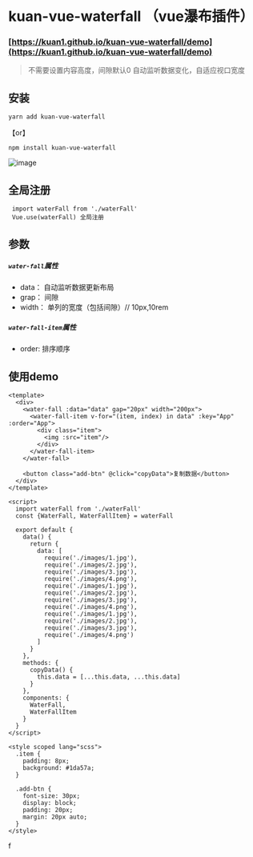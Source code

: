 # kuan-vue-waterfall （vue瀑布插件）

### [https://kuan1.github.io/kuan-vue-waterfall/demo](https://kuan1.github.io/kuan-vue-waterfall/demo)
>  不需要设置内容高度，间隙默认0
>  自动监听数据变化，自适应视口宽度

## 安装
```
yarn add kuan-vue-waterfall
```
【or】
```
npm install kuan-vue-waterfall
```

![image](http://pic.luzhongkuan.cn/1531993468976.jpg)

## 全局注册
```
 import waterFall from './waterFall'
 Vue.use(waterFall) 全局注册
```

## 参数
##### `water-fall`属性
- data： 自动监听数据更新布局
- grap： 间隙
- width： 单列的宽度（包括间隙）// 10px,10rem
##### `water-fall-item`属性
- order: 排序顺序

## 使用demo
```
<template>
  <div>
    <water-fall :data="data" gap="20px" width="200px">
      <water-fall-item v-for="(item, index) in data" :key="App" :order="App">
        <div class="item">
          <img :src="item"/>
        </div>
      </water-fall-item>
    </water-fall>

    <button class="add-btn" @click="copyData">复制数据</button>
  </div>
</template>

<script>
  import waterFall from './waterFall'
  const {WaterFall, WaterFallItem} = waterFall

  export default {
    data() {
      return {
        data: [
          require('./images/1.jpg'),
          require('./images/2.jpg'),
          require('./images/3.jpg'),
          require('./images/4.png'),
          require('./images/1.jpg'),
          require('./images/2.jpg'),
          require('./images/3.jpg'),
          require('./images/4.png'),
          require('./images/1.jpg'),
          require('./images/2.jpg'),
          require('./images/3.jpg'),
          require('./images/4.png')
        ]
      }
    },
    methods: {
      copyData() {
        this.data = [...this.data, ...this.data]
      }
    },
    components: {
      WaterFall,
      WaterFallItem
    }
  }
</script>

<style scoped lang="scss">
  .item {
    padding: 8px;
    background: #1da57a;
  }

  .add-btn {
    font-size: 30px;
    display: block;
    padding: 20px;
    margin: 20px auto;
  }
</style>

```
f
